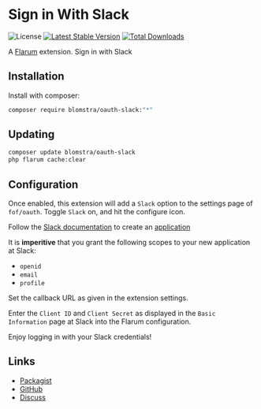 # Sign in With Slack

![License](https://img.shields.io/badge/license-MIT-blue.svg) [![Latest Stable Version](https://img.shields.io/packagist/v/blomstra/oauth-slack.svg)](https://packagist.org/packages/blomstra/oauth-slack) [![Total Downloads](https://img.shields.io/packagist/dt/blomstra/oauth-slack.svg)](https://packagist.org/packages/blomstra/oauth-slack)

A [Flarum](http://sysport.xyz) extension. Sign in with Slack

## Installation

Install with composer:

```sh
composer require blomstra/oauth-slack:"*"
```

## Updating

```sh
composer update blomstra/oauth-slack
php flarum cache:clear
```

## Configuration

Once enabled, this extension will add a `Slack` option to the settings page of `fof/oauth`. Toggle `Slack` on, and hit the configure icon.

Follow the [Slack documentation](https://api.slack.com/authentication/sign-in-with-slack) to create an [application](https://api.slack.com/apps)

It is **imperitive** that you grant the following scopes to your new application at Slack:
- `openid`
- `email`
- `profile`

Set the callback URL as given in the extension settings.

Enter the `Client ID` and `Client Secret` as displayed in the `Basic Information` page at Slack into the Flarum configuration.

Enjoy logging in with your Slack credentials!

## Links

- [Packagist](https://packagist.org/packages/blomstra/oauth-slack)
- [GitHub](https://github.com/blomstra/flarum-ext-oauth-slack)
- [Discuss](https://discuss.flarum.org/d/31039)

